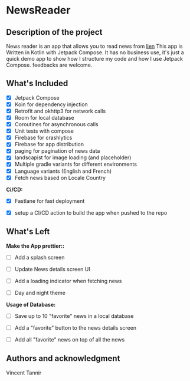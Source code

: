 # NewsReader



## Description of the project
News reader is an app that allows you to read news from [lien](https://newsapi.org/)
This app is Written in Kotlin with Jetpack Compose.
It has no business use, it's just a quick demo app to show how I structure my code and how I use Jetpack Compose.
feedbacks are welcome.


## What's Included
- [x] Jetpack Compose
- [x] Koin for dependency injection
- [x] Retrofit and okhttp3 for network calls
- [x] Room for local database
- [x] Coroutines for asynchronous calls
- [x] Unit tests with compose
- [x] Firebase for crashlytics
- [x] Firebase for app distribution
- [x] paging for pagination of news data
- [x] landscapist for image loading (and placeholder)
- [x] Multiple gradle variants for different environments
- [x] Language variants (English and French)
- [x] Fetch news based on Locale Country

**Ci/CD:**
- [x] Fastlane for fast deployment
- [X] setup a CI/CD action to build the app when pushed to the repo


## What's Left

**Make the App prettier::**
- [ ] Add a splash screen
- [ ] Update News details screen UI
- [ ] Add a loading indicator when fetching news
- [ ] Day and night theme


**Usage of Database:**
- [ ] Save up to 10 "favorite" news in a local database
- [ ] Add a "favorite" button to the news details screen
- [ ] Add all  "favorite" news on top of all the news


## Authors and acknowledgment
Vincent Tannir

